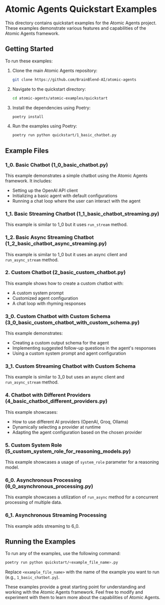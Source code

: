 # Atomic Agents Quickstart Examples

This directory contains quickstart examples for the Atomic Agents project. These examples demonstrate various features and capabilities of the Atomic Agents framework.

## Getting Started

To run these examples:

1. Clone the main Atomic Agents repository:

   ```bash
   git clone https://github.com/BrainBlend-AI/atomic-agents
   ```

2. Navigate to the quickstart directory:

   ```bash
   cd atomic-agents/atomic-examples/quickstart
   ```

3. Install the dependencies using Poetry:

   ```bash
   poetry install
   ```

4. Run the examples using Poetry:

   ```bash
   poetry run python quickstart/1_basic_chatbot.py
   ```

## Example Files

### 1_0. Basic Chatbot (1_0_basic_chatbot.py)

This example demonstrates a simple chatbot using the Atomic Agents framework. It includes:

- Setting up the OpenAI API client
- Initializing a basic agent with default configurations
- Running a chat loop where the user can interact with the agent

### 1_1. Basic Streaming Chatbot (1_1_basic_chatbot_streaming.py)

This example is similar to 1_0 but it uses `run_stream` method.

### 1_2. Basic Async Streaming Chatbot (1_2_basic_chatbot_async_streaming.py)

This example is similar to 1_0 but it uses an async client and `run_async_stream` method.

### 2. Custom Chatbot (2_basic_custom_chatbot.py)

This example shows how to create a custom chatbot with:

- A custom system prompt
- Customized agent configuration
- A chat loop with rhyming responses

### 3_0. Custom Chatbot with Custom Schema (3_0_basic_custom_chatbot_with_custom_schema.py)

This example demonstrates:

- Creating a custom output schema for the agent
- Implementing suggested follow-up questions in the agent's responses
- Using a custom system prompt and agent configuration

### 3_1. Custom Streaming Chatbot with Custom Schema

This example is similar to 3_0 but uses an async client and `run_async_stream` method.

### 4. Chatbot with Different Providers (4_basic_chatbot_different_providers.py)

This example showcases:

- How to use different AI providers (OpenAI, Groq, Ollama)
- Dynamically selecting a provider at runtime
- Adapting the agent configuration based on the chosen provider

### 5. Custom System Role (5_custom_system_role_for_reasoning_models.py)

This example showcases a usage of `system_role` parameter for a reasoning model.

### 6_0. Asynchronous Processing (6_0_asynchronous_processing.py)

This example showcases a utilization of `run_async` method for a concurrent processing of multiple data.

### 6_1. Asynchronous Streaming Processing

This example adds streaming to 6_0.

## Running the Examples

To run any of the examples, use the following command:

```bash
poetry run python quickstart/<example_file_name>.py
```

Replace `<example_file_name>` with the name of the example you want to run (e.g., `1_basic_chatbot.py`).

These examples provide a great starting point for understanding and working with the Atomic Agents framework. Feel free to modify and experiment with them to learn more about the capabilities of Atomic Agents.
